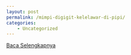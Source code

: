```yaml
---
layout: post
permalink: /mimpi-digigit-kelelawar-di-pipi/
categories:
    - Uncategorized
---
```


[Baca Selengkapnya](/06)